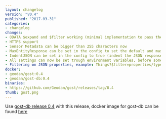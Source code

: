 ```yaml
---
layout: changelog
version: "V0.4"
published: "2017-03-31"
categories:
- changelog 
changes:
- ODATA $expand and $filter working (minimal implementation to pass the [Level 3 OGC tests](https://github.com/opengeospatial/ets-sta10/tree/master/src/main/java/org/opengis/cite/sta10/filteringExtension))
- HTTPS support
- Sensor Metadata can be bigger than 255 characters now
- MaxEntityResponse can be set in the config to set the default and max entities that can be retrieved at a time
- IndentJSON can be set in the config to true (indent the JSON response) or false (Do not indent JSON response)
- All settings can now be set trough environment variables, before some settings were limited to config.yaml, for a list check [here](https://github.com/Geodan/gost/blob/master/docs/gost_configuration.md)
- Filtering on JSON properties, example: Things?$filter=properties/type eq 'parking'
docker:
- geodan/gost:0.4
- geodan/gost-db:0.4
binaries:
- https://github.com/Geodan/gost/releases/tag/0.4
thumb: gost.png
---
```

Use [gost-db release 0.4](https://github.com/Geodan/gost-db/releases/tag/0.4) with this release, docker image for gost-db can be found [here](https://hub.docker.com/r/geodan/gost-db/tags/)
